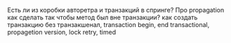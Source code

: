 Есть ли из коробки авторетра и транзакций в спринге?
Про propagation как сделать так чтобы метод был вне транзакции?
как создать транзакцию без транзакшенал, transaction begin, end
transactional, propagetion
version, lock
retry, timed








